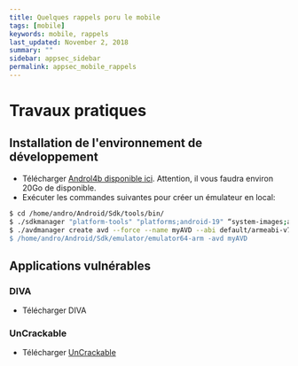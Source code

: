 ```yaml
---
title: Quelques rappels poru le mobile
tags: [mobile]
keywords: mobile, rappels
last_updated: November 2, 2018
summary: ""
sidebar: appsec_sidebar
permalink: appsec_mobile_rappels
---
```


# Travaux pratiques

## Installation de l'environnement de développement

 * Télécharger [Androl4b disponible ici](https://github.com/sh4hin/Androl4b). Attention, il vous faudra environ 20Go de disponible.
 * Exécuter les commandes suivantes pour créer un émulateur en local:
```bash
$ cd /home/andro/Android/Sdk/tools/bin/
$ ./sdkmanager "platform-tools" "platforms;android-19" “system-images;android-19;default;armeabi-v7a”
$ ./avdmanager create avd --force --name myAVD --abi default/armeabi-v7a --package 'system-images;android-19;default;armeabi-v7a' --device "Nexus S
$ /home/andro/Android/Sdk/emulator/emulator64-arm -avd myAVD
```

## Applications vulnérables

### DIVA

 * Télécharger DIVA 

### UnCrackable

 * Télécharger [UnCrackable](https://github.com/OWASP/owasp-mstg/tree/master/Crackmes)
